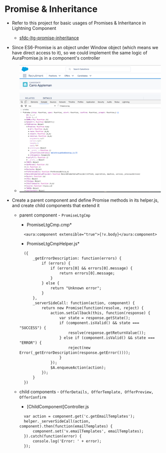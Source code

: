 # Promise & Inheritance

* Refer to this project for basic usages of Promises & Inheritance in Lightning Component
  * [sfdc-ltg-promise-inheritance](https://github.com/jacky1999cn2000/sfdc-ltg-promise-inheritance)


* Since ES6-Promise is an object under Window object (which means we have direct access to it), so we could implement the same logic of AuraPromise.js in a component's controller
  * ![window object](/screenshots/windowobject.png)

* Create a parent component and define Promise methods in its helper.js, and create child components that extend it
  * parent component - `PromiseLtgCmp`
    * PromiseLtgCmp.cmp*
    ```
      <aura:component extensible="true">{!v.body}</aura:component>
    ```

    * PromiseLtgCmpHelper.js*
    ```
      ({
          _getErrorDescription: function(errors) {
              if (errors) {
                  if (errors[0] && errors[0].message) {
                      return errors[0].message;
                  }
              } else {
                  return "Unknown error";
              }
          },
          _serverSideCall: function(action, component) {
              return new Promise(function(resolve, reject) {
                  action.setCallback(this, function(response) {
                      var state = response.getState();
                      if (component.isValid() && state === "SUCCESS") {
                          resolve(response.getReturnValue());
                      } else if (component.isValid() && state === "ERROR") {
                          reject(new Error(_getErrorDescription(response.getError())));
                      }
                  });
                  $A.enqueueAction(action);
              });
          }
      })
    ```
  * child components - `OfferDetails, OfferTemplate, OfferPreview, OfferConfirm`
    * [ChildComponent]Controller.js
    ```
      var action = component.get('c.getEmailTemplates');
      helper._serverSideCall(action, component).then(function(emailTemplates) {
          component.set('v.emailTemplates', emailTemplates);
      }).catch(function(error) {
          console.log('Error: ' + error);
      });
    ```
